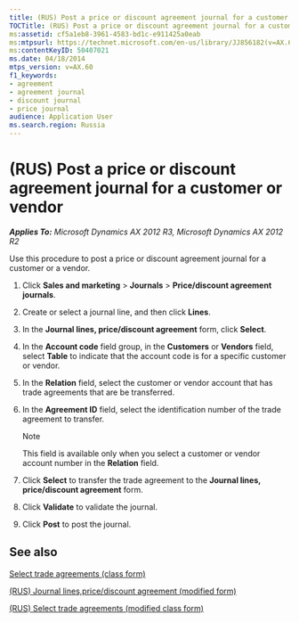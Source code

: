 ```yaml
---
title: (RUS) Post a price or discount agreement journal for a customer or vendor
TOCTitle: (RUS) Post a price or discount agreement journal for a customer or vendor
ms:assetid: cf5a1eb8-3961-4583-bd1c-e911425a0eab
ms:mtpsurl: https://technet.microsoft.com/en-us/library/JJ856182(v=AX.60)
ms:contentKeyID: 50407021
ms.date: 04/18/2014
mtps_version: v=AX.60
f1_keywords:
- agreement
- agreement journal
- discount journal
- price journal
audience: Application User
ms.search.region: Russia
---
```


# (RUS) Post a price or discount agreement journal for a customer or vendor 


_**Applies To:** Microsoft Dynamics AX 2012 R3, Microsoft Dynamics AX 2012 R2_

Use this procedure to post a price or discount agreement journal for a customer or a vendor.

1.  Click **Sales and marketing** \> **Journals** \> **Price/discount agreement journals**.

2.  Create or select a journal line, and then click **Lines**.

3.  In the **Journal lines, price/discount agreement** form, click **Select**.

4.  In the **Account code** field group, in the **Customers** or **Vendors** field, select **Table** to indicate that the account code is for a specific customer or vendor.

5.  In the **Relation** field, select the customer or vendor account that has trade agreements that are be transferred.

6.  In the **Agreement ID** field, select the identification number of the trade agreement to transfer.
    

    > [!NOTE]
    > <P>This field is available only when you select a customer or vendor account number in the <STRONG>Relation</STRONG> field.</P>



7.  Click **Select** to transfer the trade agreement to the **Journal lines, price/discount agreement** form.

8.  Click **Validate** to validate the journal.

9.  Click **Post** to post the journal.

## See also

[Select trade agreements (class form)](https://technet.microsoft.com/en-us/library/aa583323\(v=ax.60\))

[(RUS) Journal lines,price/discount agreement (modified form)](https://technet.microsoft.com/en-us/library/jj852146\(v=ax.60\))

[(RUS) Select trade agreements (modified class form)](https://technet.microsoft.com/en-us/library/jj853176\(v=ax.60\))

  


